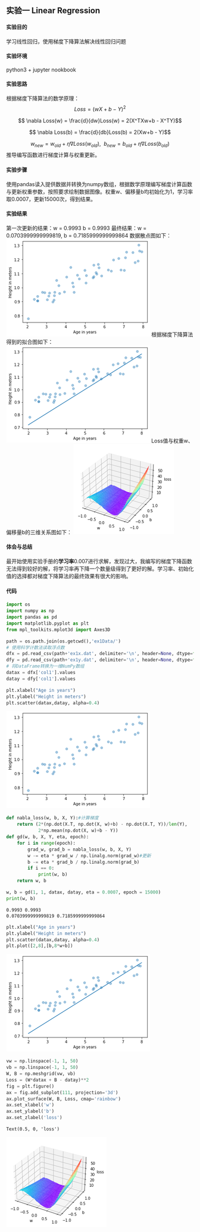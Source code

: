 ## 实验一 Linear Regression
#### 实验目的
学习线性回归，使用梯度下降算法解决线性回归问题
#### 实验环境
python3 + jupyter nookbook
#### 实验思路
根据梯度下降算法的数学原理：
$$ Loss = (wX + b -Y)^2$$

$$ \nabla Loss(w) = \frac{d}{dw}Loss(w) =  2(X^TXw+b - X^TY)$$

$$ \nabla Loss(b) = \frac{d}{db}Loss(b) = 2(Xw+b - Y)$$

$$w_{new} = w_{old}+\eta\nabla Loss(w_{old}),\ \ b_{new} = b_{old}+\eta\nabla Loss(b_{old})$$
推导编写函数进行梯度计算与权重更新。
#### 实验步骤
使用pandas读入提供数据并转换为numpy数组，根据数学原理编写梯度计算函数与更新权重参数，按照要求绘制数据图像。权重w、偏移量b均初始化为1，学习率取0.0007，更新15000次，得到结果。

#### 实验结果
第一次更新的结果：w = 0.9993 b = 0.9993
最终结果：w = 0.0703999999999819, b = 0.7185999999999864
数据散点图如下：
![png](../mdfile/output_3_1.png)
根据梯度下降算法得到的拟合图如下：
![png](../mdfile/output_6_1.png)
Loss值与权重w、偏移量b的三维关系图如下：
![png](../mdfile/output_7_1.png)
#### 体会与总结
最开始使用实验手册的**学习率**0.007进行求解，发现过大，我编写的梯度下降函数无法得到较好的解，将学习率再下降一个数量级得到了更好的解。学习率、初始化值的选择都对梯度下降算法的最终效果有很大的影响。
#### 代码
```python
import os
import numpy as np
import pandas as pd
import matplotlib.pyplot as plt
from mpl_toolkits.mplot3d import Axes3D
```


```python
path = os.path.join(os.getcwd(),'ex1Data/')
# 使用科学计数法读取浮点数
dfx = pd.read_csv(path+'ex1x.dat', delimiter='\n', header=None, dtype=float, names=['col1'])
dfy = pd.read_csv(path+'ex1y.dat', delimiter='\n', header=None, dtype=float, names=['col1'])
# 将DataFrame转换为一维NumPy数组
datax = dfx['col1'].values
datay = dfy['col1'].values
```


```python
plt.xlabel("Age in years")
plt.ylabel("Height in meters")
plt.scatter(datax,datay, alpha=0.4)
```

![png](../mdfile/output_3_1.png)
    

```python
def nabla_loss(w, b, X, Y):#计算梯度
    return (2*(np.dot(X.T, np.dot(X, w)+b) - np.dot(X.T, Y))/len(Y),
            2*np.mean(np.dot(X, w)+b - Y))
def gd(w, b, X, Y, eta, epoch):
    for i in range(epoch):
        grad_w, grad_b = nabla_loss(w, b, X, Y) 
        w -= eta * grad_w / np.linalg.norm(grad_w)#更新
        b -= eta * grad_b / np.linalg.norm(grad_b)
        if i == 0:
            print(w, b)
    return w, b
```


```python
w, b = gd(1, 1, datax, datay, eta = 0.0007, epoch = 15000)
print(w, b)
```

    0.9993 0.9993
    0.0703999999999819 0.7185999999999864



```python
plt.xlabel("Age in years")
plt.ylabel("Height in meters")
plt.scatter(datax,datay, alpha=0.4)
plt.plot([2,8],[b,8*w+b])
```

    
![png](../mdfile/output_6_1.png)
    



```python
vw = np.linspace(-1, 1, 50)
vb = np.linspace(-1, 1, 50)
W, B = np.meshgrid(vw, vb)
Loss = (W*datax + B - datay)**2
fig = plt.figure()
ax = fig.add_subplot(111, projection='3d')
ax.plot_surface(W, B, Loss, cmap='rainbow')
ax.set_xlabel('w')
ax.set_ylabel('b')
ax.set_zlabel('loss')
```




    Text(0.5, 0, 'loss')




    
![png](../mdfile/output_7_1.png)
    

